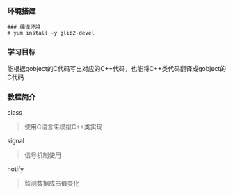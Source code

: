 ### 环境搭建

```
### 编译环境
# yum install -y glib2-devel
```

### 学习目标

能根据gobject的C代码写出对应的C++代码，也能将C++类代码翻译成gobject的C代码

### 教程简介

class

> 使用C语言来模拟C++类实现

signal

> 信号机制使用

notify

> 监测数据成员值变化